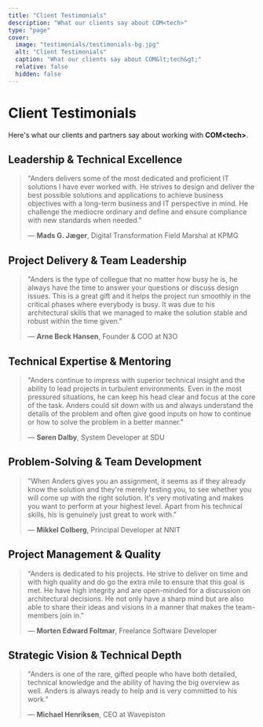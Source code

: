 ```yaml
---
title: "Client Testimonials"
description: "What our clients say about COM<tech>"
type: "page"
cover:
  image: "testimonials/testimonials-bg.jpg"
  alt: "Client Testimonials"
  caption: "What our clients say about COM&lt;tech&gt;"
  relative: false
  hidden: false
---
```


# Client Testimonials

Here's what our clients and partners say about working with **COM&lt;tech&gt;**.

## Leadership & Technical Excellence
> "Anders delivers some of the most dedicated and proficient IT solutions I have ever worked with. He strives to design and deliver the best possible solutions and applications to achieve business objectives with a long-term business and IT perspective in mind. He challenge the mediocre ordinary and define and ensure compliance with new standards when needed."
> 
> — **Mads G. Jæger**, Digital Transformation Field Marshal at KPMG

## Project Delivery & Team Leadership
> "Anders is the type of collegue that no matter how busy he is, he always have the time to answer your questions or discuss design issues. This is a great gift and it helps the project run smoothly in the critical phases where everybody is busy. It was due to his architectural skills that we managed to make the solution stable and robust within the time given."
> 
> — **Arne Beck Hansen**, Founder & COO at N3O

## Technical Expertise & Mentoring
> "Anders continue to impress with superior technical insight and the ability to lead projects in turbulent environments. Even in the most pressured situations, he can keep his head clear and focus at the core of the task. Anders could sit down with us and always understand the details of the problem and often give good inputs on how to continue or how to solve the problem in a better manner."
> 
> — **Søren Dalby**, System Developer at SDU

## Problem-Solving & Team Development
> "When Anders gives you an assignment, it seems as if they already know the solution and they're merely testing you, to see whether you will come up with the right solution. It's very motivating and makes you want to perform at your highest level. Apart from his technical skills, his is genuinely just great to work with."
> 
> — **Mikkel Colberg**, Principal Developer at NNIT

## Project Management & Quality
> "Anders is dedicated to his projects. He strive to deliver on time and with high quality and do go the extra mile to ensure that this goal is met. He have high integrity and are open-minded for a discussion on architectural decisions. He not only have a sharp mind but are also able to share their ideas and visions in a manner that makes the team-members join in."
> 
> — **Morten Edward Foltmar**, Freelance Software Developer

## Strategic Vision & Technical Depth
> "Anders is one of the rare, gifted people who have both detailed, technical knowledge and the ability of having the big overview as well. Anders is always ready to help and is very committed to his work."
> 
> — **Michael Henriksen**, CEO at Wavepiston